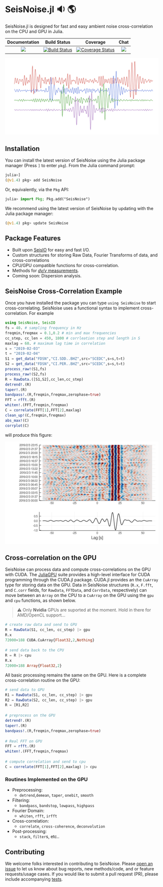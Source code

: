 # SeisNoise.jl :sound: :earth_americas:
SeisNoise.jl is designed for fast and easy ambient noise cross-correlation on the CPU and GPU in Julia.

| **Documentation**                       | **Build Status**              | **Coverage** | **Chat**   |
|:---------------------------------------:|:-----------------------------------------:|:---------------------:|:---------------------:|
| [![](https://img.shields.io/badge/docs-latest-blue.svg)](https://tclements.github.io/SeisNoise.jl/latest) | [![Build Status](https://travis-ci.org/tclements/SeisNoise.jl.svg?branch=master)](https://travis-ci.org/tclements/SeisNoise.jl) |  [![Coverage Status](https://coveralls.io/repos/github/tclements/SeisNoise.jl/badge.svg?branch=master)](https://coveralls.io/github/tclements/SeisNoise.jl?branch=master) | [![](https://img.shields.io/badge/chat-on%20slack-yellow.svg)](https://slackinvite.julialang.org/) |


 ![Noise.jl Logo](/docs/src/assets/logo.png)

## Installation
You can install the latest version of SeisNoise using the Julia package manager (Press `]` to enter `pkg`).
From the Julia command prompt:

```julia
julia>]
(@v1.4) pkg> add SeisNoise
```

Or, equivalently, via the `Pkg` API:

```julia
julia> import Pkg; Pkg.add("SeisNoise")
```

We recommend using the latest version of SeisNoise by updating with the Julia package manager:

```julia
(@v1.4) pkg> update SeisNoise
```

## Package Features
  - Built upon [SeisIO](https://seisio.readthedocs.io/en/latest/) for easy and fast I/O.
  - Custom structures for storing Raw Data, Fourier Transforms of data, and cross-correlations
  - CPU/GPU compatible functions for cross-correlation.
  - Methods for [*dv/v* measurements](https://github.com/tclements/SeisDvv.jl).
  - Coming soon: Dispersion analysis.

## SeisNoise Cross-Correlation Example
Once you have installed the package you can type `using SeisNoise` to start
cross-correlating. SeisNoise uses a functional syntax to implement cross-correlation. For example

```Julia
using SeisNoise, SeisIO
fs = 40. # sampling frequency in Hz
freqmin,freqmax = 0.1,0.2 # min and max frequencies
cc_step, cc_len = 450, 1800 # corrleation step and length in S
maxlag = 60. # maximum lag time in correlation
s = "2019-02-03"
t = "2019-02-04"
S1 = get_data("FDSN","CI.SDD..BHZ",src="SCEDC",s=s,t=t)
S2 = get_data("FDSN","CI.PER..BHZ",src="SCEDC",s=s,t=t)
process_raw!(S1,fs)
process_raw!(S2,fs)
R = RawData.([S1,S2],cc_len,cc_step)
detrend!.(R)
taper!.(R)
bandpass!.(R,freqmin,freqmax,zerophase=true)
FFT = rfft.(R)
whiten!.(FFT,freqmin,freqmax)
C = correlate(FFT[1],FFT[2],maxlag)
clean_up!(C,freqmin,freqmax)
abs_max!(C)
corrplot(C)
```
will produce this figure:

![plot1](/docs/src/assets/xcorr-example.png)

## Cross-correlation on the GPU

SeisNoise can process data and compute cross-correlations on the GPU with CUDA. The [JuliaGPU](https://github.com/JuliaGPU) suite provides a high-level interface for CUDA programming through the CUDA.jl package. CUDA.jl provides an the `CuArray` type for storing data on the GPU. Data in SeisNoise structures (`R.x`, `F.fft`, and `C.corr` fields, for `RawData`, `FFTData`, and `CorrData`, respectively) can move between an `Array` on the CPU to a `CuArray` on the GPU using the `gpu` and `cpu` functions, as shown below.   

> :warning: Only **Nvidia** GPUs are suported at the moment. Hold in there for AMD/OpenCL support...

```julia
# create raw data and send to GPU
R = RawData(S1, cc_len, cc_step) |> gpu
R.x
72000×188 CUDA.CuArray{Float32,2,Nothing}

# send data back to the CPU
R = R |> cpu
R.x
72000×188 Array{Float32,2}
```

All basic processing remains the same on the GPU. Here is a complete cross-correlation routine on the GPU:

```julia
# send data to GPU
R1 = RawData(S1, cc_len, cc_step) |> gpu
R2 = RawData(S2, cc_len, cc_step) |> gpu
R = [R1,R2]

# preprocess on the GPU
detrend!.(R)
taper!.(R)
bandpass!.(R,freqmin,freqmax,zerophase=true)

# Real FFT on GPU
FFT = rfft.(R)
whiten!.(FFT,freqmin,freqmax)

# compute correlation and send to cpu
C = correlate(FFT[1],FFT[2],maxlag) |> cpu
```

### Routines Implemented on the GPU
- Preprocessing:
  - `detrend`,`demean`, `taper`, `onebit`, `smooth`
- Filtering:
  - `bandpass`, `bandstop`, `lowpass`, `highpass`
- Fourier Domain:
  - `whiten`, `rfft`, `irfft`
- Cross-correlation:
  - `correlate`, `cross-coherence`, `deconvolution`
- Post-processing:
  - `stack`, `filter`s, etc..

## Contributing
We welcome folks interested in contributing to SeisNoise. Please [open an issue](https://github.com/tclements/SeisNoise.jl/issues/new) to let us know about bug reports, new methods/code, and or feature requests/usage cases. If you would like to submit a pull request (PR), please include accompanying [tests](https://github.com/tclements/SeisNoise.jl/tree/master/test).

